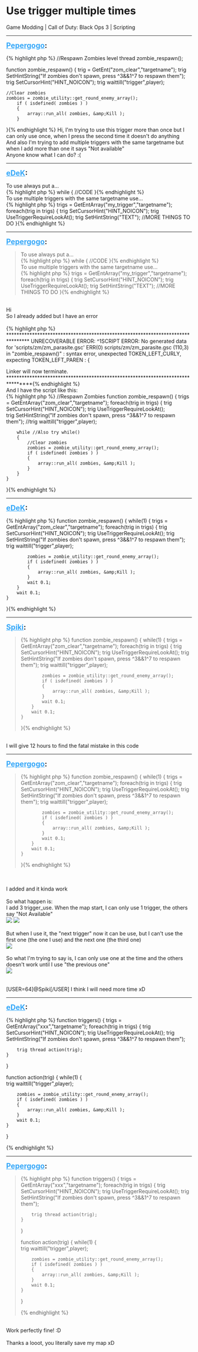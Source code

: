 # Use trigger multiple times
Game Modding | Call of Duty: Black Ops 3 | Scripting

---
<strong style="font-size: 1.4em;"><span style="text-decoration: underline;text-decoration-color: #34a7f9;"><span style="color:#34a7f9;">Pepergogo</span></span>:</strong>

<p>{% highlight php %}
//Respawn Zombies
level thread zombie_respawn();


function zombie_respawn()
{
    trig = GetEnt("zom_clear","targetname");
    trig SetHintString("If zombies don&#39;t spawn, press ^3&amp;&amp;1^7 to respawn them");
    trig SetCursorHint("HINT_NOICON");
    trig waittill("trigger",player);

    //Clear zombies
    zombies = zombie_utility::get_round_enemy_array();
        if ( isdefined( zombies ) )
        {
            array::run_all( zombies, &amp;Kill );
        }
}{% endhighlight %}
Hi, I&#39;m trying to use this trigger more than once but I can only use once, when I press the second time it doesn&#39;t do anything<br />And also I&#39;m trying to add multiple triggers with the same targetname but when I add more than one it says &quot;Not available&quot;<br />Anyone know what I can do? :(</p>

---
<strong style="font-size: 1.4em;"><span style="text-decoration: underline;text-decoration-color: #34a7f9;"><span style="color:#34a7f9;">eDeK</span></span>:</strong>

<p>To use always put a...<br />{% highlight php %}
while
{
   //CODE
}{% endhighlight %}
<br />To use multiple triggers with the same targetname use...<br />{% highlight php %}
trigs = GetEntArray("my_trigger","targetname");
foreach(trig in trigs)
{
     trig SetCursorHint("HINT_NOICON");
     trig UseTriggerRequireLookAt();         
     trig SetHintString("TEXT");               
     //MORE THINGS TO DO                             
}{% endhighlight %}
</p>

---
<strong style="font-size: 1.4em;"><span style="text-decoration: underline;text-decoration-color: #34a7f9;"><span style="color:#34a7f9;">Pepergogo</span></span>:</strong>

<p><blockquote>To use always put a...<br />{% highlight php %}
while
{
   //CODE
}{% endhighlight %}
<br />To use multiple triggers with the same targetname use...<br />{% highlight php %}
trigs = GetEntArray("my_trigger","targetname");
foreach(trig in trigs)
{
     trig SetCursorHint("HINT_NOICON");
     trig UseTriggerRequireLookAt();       
     trig SetHintString("TEXT");             
     //MORE THINGS TO DO                           
}{% endhighlight %}
</blockquote><br />Hi<br />So I already added but I have an error<br /><br />{% highlight php %}
********************************************************************************
UNRECOVERABLE ERROR:
^1SCRIPT ERROR: No generated data for &#39;scripts/zm/zm_parasite.gsc&#39;
ERR(0) scripts/zm/zm_parasite.gsc (110,3) in "zombie_respawn()" : syntax error, unexpected TOKEN_LEFT_CURLY, expecting TOKEN_LEFT_PAREN :         {


Linker will now terminate.
********************************************************************************{% endhighlight %}
<br />And I have the script like this:<br />{% highlight php %}
//Respawn Zombies
function zombie_respawn()
{
    trigs = GetEntArray("zom_clear","targetname");
    foreach(trig in trigs)
    {
        trig SetCursorHint("HINT_NOICON");
        trig UseTriggerRequireLookAt();        
        trig SetHintString("If zombies don&#39;t spawn, press ^3&amp;&amp;1^7 to respawn them");
        //trig waittill("trigger",player);            
   
        while //Also try while()
        {
            //Clear zombies
            zombies = zombie_utility::get_round_enemy_array();
            if ( isdefined( zombies ) )
            {
                array::run_all( zombies, &amp;Kill );
            }
        }
    }                          
}{% endhighlight %}
</p>

---
<strong style="font-size: 1.4em;"><span style="text-decoration: underline;text-decoration-color: #34a7f9;"><span style="color:#34a7f9;">eDeK</span></span>:</strong>

<p>{% highlight php %}
function zombie_respawn()
{
    while(1)
    {
        trigs = GetEntArray("zom_clear","targetname");
        foreach(trig in trigs)
        {
            trig SetCursorHint("HINT_NOICON");
            trig UseTriggerRequireLookAt();       
            trig SetHintString("If zombies don&#39;t spawn, press ^3&amp;&amp;1^7 to respawn them");
            trig waittill("trigger",player);     
            
            zombies = zombie_utility::get_round_enemy_array();
            if ( isdefined( zombies ) )
            {
                array::run_all( zombies, &amp;Kill );               
            }
            wait 0.1;
        }
        wait 0.1;
    }                         
}{% endhighlight %}
</p>

---
<strong style="font-size: 1.4em;"><span style="text-decoration: underline;text-decoration-color: #34a7f9;"><span style="color:#34a7f9;">Spiki</span></span>:</strong>

<p><blockquote>{% highlight php %}
function zombie_respawn()
{
    while(1)
    {
        trigs = GetEntArray("zom_clear","targetname");
        foreach(trig in trigs)
        {
            trig SetCursorHint("HINT_NOICON");
            trig UseTriggerRequireLookAt();      
            trig SetHintString("If zombies don&#39;t spawn, press ^3&amp;&amp;1^7 to respawn them");
            trig waittill("trigger",player);    
           
            zombies = zombie_utility::get_round_enemy_array();
            if ( isdefined( zombies ) )
            {
                array::run_all( zombies, &amp;Kill );              
            }
            wait 0.1;
        }
        wait 0.1;
    }                        
}{% endhighlight %}
</blockquote><br />I will give 12 hours to find the fatal mistake in this code</p>

---
<strong style="font-size: 1.4em;"><span style="text-decoration: underline;text-decoration-color: #34a7f9;"><span style="color:#34a7f9;">Pepergogo</span></span>:</strong>

<p><blockquote>{% highlight php %}
function zombie_respawn()
{
    while(1)
    {
        trigs = GetEntArray("zom_clear","targetname");
        foreach(trig in trigs)
        {
            trig SetCursorHint("HINT_NOICON");
            trig UseTriggerRequireLookAt();    
            trig SetHintString("If zombies don&#39;t spawn, press ^3&amp;&amp;1^7 to respawn them");
            trig waittill("trigger",player);  
         
            zombies = zombie_utility::get_round_enemy_array();
            if ( isdefined( zombies ) )
            {
                array::run_all( zombies, &amp;Kill );            
            }
            wait 0.1;
        }
        wait 0.1;
    }                      
}{% endhighlight %}
</blockquote><br /><br />I added and it kinda work<br /><br />So what happen is:<br />I add 3 trigger_use. When the map start, I can only use 1 trigger, the others say &quot;Not Available&quot;<br /><img style="max-width: 500px;" src="{{ '/wiki/threads/assets/a.607.jpg' | relative_url }}">   <img style="max-width: 500px;" src="{{ '/wiki/threads/assets/a.608.jpg' | relative_url }}"><br /><br />But when I use it, the &quot;next trigger&quot; now it can be use, but I can&#39;t use the first one (the one I use) and the next one (the third one)<br /><img style="max-width: 500px;" src="{{ '/wiki/threads/assets/a.609.jpg' | relative_url }}"><br /><br />So what I&#39;m trying to say is, I can only use one at the time and the others doesn&#39;t work until I use &quot;the previous one&quot;<br /><img style="max-width: 500px;" src="{{ '/wiki/threads/assets/a.610.jpg' | relative_url }}"><br /><br /><br />[USER=64]@Spiki[/USER] I think I will need more time xD</p>

---
<strong style="font-size: 1.4em;"><span style="text-decoration: underline;text-decoration-color: #34a7f9;"><span style="color:#34a7f9;">eDeK</span></span>:</strong>

<p>{% highlight php %}
function triggers()
{       
    trigs = GetEntArray("xxx","targetname");
    foreach(trig in trigs)
    {
        trig SetCursorHint("HINT_NOICON");
        trig UseTriggerRequireLookAt();     
        trig SetHintString("If zombies don&#39;t spawn, press ^3&amp;&amp;1^7 to respawn them");

        trig thread action(trig);                   
    }           
}



function action(trig)
{
    while(1)
    {           
        trig waittill("trigger",player);   
                                  
        zombies = zombie_utility::get_round_enemy_array();
        if ( isdefined( zombies ) )
        {
            array::run_all( zombies, &amp;Kill );             
        }
        wait 0.1;
    }     
}

{% endhighlight %}
</p>

---
<strong style="font-size: 1.4em;"><span style="text-decoration: underline;text-decoration-color: #34a7f9;"><span style="color:#34a7f9;">Pepergogo</span></span>:</strong>

<p><blockquote>{% highlight php %}
function triggers()
{      
    trigs = GetEntArray("xxx","targetname");
    foreach(trig in trigs)
    {
        trig SetCursorHint("HINT_NOICON");
        trig UseTriggerRequireLookAt();    
        trig SetHintString("If zombies don&#39;t spawn, press ^3&amp;&amp;1^7 to respawn them");

        trig thread action(trig);                  
    }          
}



function action(trig)
{
    while(1)
    {          
        trig waittill("trigger",player);  
                                 
        zombies = zombie_utility::get_round_enemy_array();
        if ( isdefined( zombies ) )
        {
            array::run_all( zombies, &amp;Kill );            
        }
        wait 0.1;
    }    
}

{% endhighlight %}
</blockquote><br />Work perfectly fine! :D<br /><br />Thanks a looot, you literally save my map xD</p>
